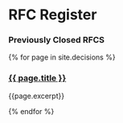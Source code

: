 # RFC Register

### Previously Closed RFCS

{% for page in site.decisions %}
  <h3><a title="{{ page.title }}" href="{{ page.url | prepend: site.baseurl }}">{{ page.title }}</a></h3>
  <p>{{page.excerpt}}</p>
{% endfor %}     